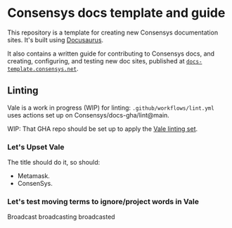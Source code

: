 # Consensys docs template and guide

This repository is a template for creating new Consensys documentation sites.
It's built using [Docusaurus](https://docusaurus.io/).

It also contains a written guide for contributing to Consensys docs, and creating, configuring, and
testing new doc sites, published at
[`docs-template.consensys.net`](https://docs-template.consensys.net/).

## Linting

Vale is a work in progress (WIP) for linting: `.github/workflows/lint.yml` uses actions set up on
Consensys/docs-gha/lint@main.

WIP: That GHA repo should be set up to apply the [Vale linting set](https://github.com/ConsenSys/docs-gha/tree/main/spelling).


### Let's Upset Vale

The title should do it, so should:

- Metamask.
- ConsenSys.

### Let's test moving terms to ignore/project words in Vale

Broadcast
broadcasting
broadcasted

